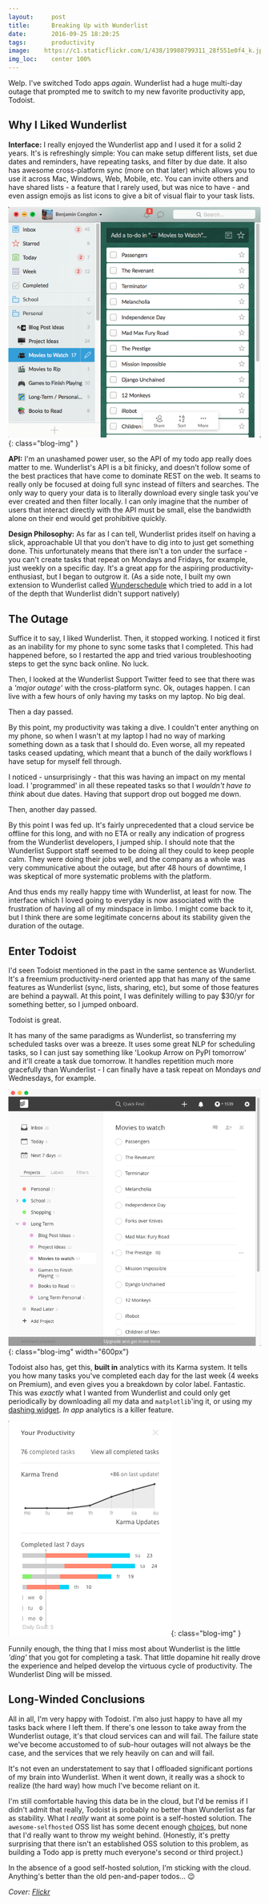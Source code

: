```yaml
---
layout:     post
title:      Breaking Up with Wunderlist
date:       2016-09-25 18:20:25
tags:       productivity
image: 	  https://c1.staticflickr.com/1/438/19980799311_28f551e0f4_k.jpg
img_loc:    center 100%
---
```


Welp. I've switched Todo apps *again*. Wunderlist had a huge multi-day outage that prompted me to switch to my new favorite productivity app, Todoist.<!--break-->

## Why I Liked Wunderlist

**Interface:** I really enjoyed the Wunderlist app and I used it for a solid 2 years. It's is refreshingly simple: You can make setup different lists, set due dates and reminders, have repeating tasks, and filter by due date. It also has awesome cross-platform sync (more on that later) which allows you to use it across Mac, Windows, Web, Mobile, etc. You can invite others and have shared lists - a feature that I rarely used, but was nice to have - and even assign emojis as list icons to give a bit of visual flair to your task lists.

![Wunderlist Interface](/img/wunderlist-breaking-up/wunderlist.png){: class="blog-img" }

**API:** I'm an unashamed power user, so the API of my todo app really does matter to me. Wunderlist's API is a bit finicky, and doesn't follow some of the best practices that have come to dominate REST on the web. It seams to really only be focused at doing full sync instead of filters and searches. The only way to query your data is to literally download every single task you've ever created and then filter locally. I can only imagine that the number of users that interact directly with the API must be small, else the bandwidth alone on their end would get prohibitive quickly.

**Design Philosophy:** As far as I can tell, Wunderlist prides itself on having a slick, approachable UI that you don't have to dig into to just get something done. This unfortunately means that there isn't a ton under the surface - you can't create tasks that repeat on Mondays and Fridays, for example, just weekly on a specific day. It's a great app for the aspiring productivity-enthusiast, but I began to outgrow it. (As a side note, I built my own extension to Wunderlist called [Wunderschedule](https://github.com/bcongdon/WunderSchedule) which tried to add in a lot of the depth that Wunderlist didn't support natively)

## The Outage

Suffice it to say, I liked Wunderlist. Then, it stopped working. I noticed it first as an inability for my phone to sync some tasks that I completed. This had happened before, so I restarted the app and tried various troubleshooting steps to get the sync back online. No luck.

Then, I looked at the Wunderlist Support Twitter feed to see that there was a *'major outage'* with the cross-platform sync. Ok, outages happen. I can live with a few hours of only having my tasks on my laptop. No big deal.

Then a day passed.

By this point, my productivity was taking a dive. I couldn't enter anything on my phone, so when I wasn't at my laptop I had no way of marking something down as a task that I should do. Even worse, all my repeated tasks ceased updating, which meant that a bunch of the daily workflows I have setup for myself fell through.

I noticed - unsurprisingly - that this was having an impact on my mental load. I 'programmed' in all these repeated tasks so that I *wouldn't have to think* about due dates. Having that support drop out bogged me down.

Then, another day passed.

By this point I was fed up. It's fairly unprecedented that a cloud service be offline for this long, and with no ETA or really any indication of progress from the Wunderlist developers, I jumped ship.
I should note that the Wunderlist Support staff seemed to be doing all they could to keep people calm. They were doing their jobs well, and the company as a whole was very communicative about the outage, but after 48 hours of downtime, I was skeptical of more systematic problems with the platform.

And thus ends my really happy time with Wunderlist, at least for now. The interface which I loved going to everyday is now associated with the frustration of having all of my mindspace in limbo. I might come back to it, but I think there are some legitimate concerns about its stability given the duration of the outage.

## Enter Todoist

I'd seen Todoist mentioned in the past in the same sentence as Wunderlist. It's a freemium productivity-nerd oriented app that has many of the same features as Wunderlist (sync, lists, sharing, etc), but some of those features are behind a paywall. At this point, I was definitely willing to pay $30/yr for something better, so I jumped onboard.

Todoist is great.

It has many of the same paradigms as Wunderlist, so transferring my scheduled tasks over was a breeze. It uses some great NLP for scheduling tasks, so I can just say something like 'Lookup Arrow on PyPI tomorrow' and it'll create a task due tomorrow. It handles repetition much more gracefully than Wunderlist - I can finally have a task repeat on Mondays *and* Wednesdays, for example.

![Todoist Interface](/img/wunderlist-breaking-up/todoist.png){: class="blog-img" width="600px"}

Todoist also has, get this, **built in** analytics with its Karma system. It tells you how many tasks you've completed each day for the last week (4 weeks on Premium), and even gives you a breakdown by color label. Fantastic. This was *exactly* what I wanted from Wunderlist and could only get periodically by downloading all my data and `matplotlib`'ing it, or using my [dashing widget](https://github.com/bcongdon/dashing-wunderlist-stats). *In app* analytics is a killer feature.

![Todoist Karma](/img/wunderlist-breaking-up/todoist-karma.png){: class="blog-img" }

Funnily enough, the thing that I miss most about Wunderlist is the little *'ding'* that you got for completing a task. That little dopamine hit really drove the experience and helped develop the virtuous cycle of productivity. The Wunderlist Ding will be missed.

## Long-Winded Conclusions

All in all, I'm very happy with Todoist. I'm also just happy to have all my tasks back where I left them. If there's one lesson to take away from the Wunderlist outage, it's that cloud services can and will fail. The failure state we've become accustomed to of sub-hour outages will not always be the case, and the services that we rely heavily on can and will fail.

It's not even an understatement to say that I offloaded significant portions of my brain into Wunderlist. When it went down, it really was a shock to realize (the hard way) how much I've become reliant on it.

I'm still comfortable having this data be in the cloud, but I'd be remiss if I didn't admit that really, Todoist is probably no better than Wunderlist as far as stability. What I *really* want at some point is a self-hosted solution. The `awesome-selfhosted` OSS list has some decent enough [choices](https://github.com/Kickball/awesome-selfhosted#task-managementto-do-lists), but none that I'd really want to throw my weight behind. (Honestly, it's pretty surprising that there isn't an established OSS solution to this problem, as building a Todo app is pretty much everyone's second or third project.)

In the absence of a good self-hosted solution, I'm sticking with the cloud. Anything's better than the old pen-and-paper todos... 😉

*Cover: [Flickr](https://www.flickr.com/photos/carloszgz/19980799311/in/pool-publicdomain/)*
